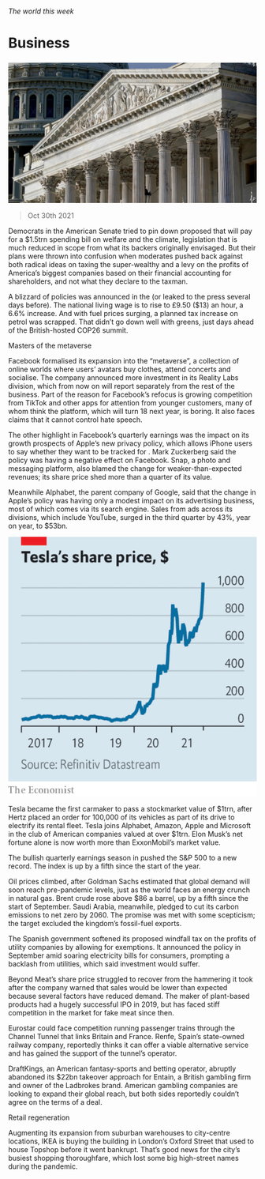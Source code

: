 ###### The world this week

# Business 

#####  

![image](images/20211030_wwp501.jpg) 

> Oct 30th 2021 

Democrats in the American Senate tried to pin down proposed  that will pay for a $1.5trn spending bill on welfare and the climate, legislation that is much reduced in scope from what its backers originally envisaged. But their plans were thrown into confusion when moderates pushed back against both radical ideas on taxing the super-wealthy and a levy on the profits of America’s biggest companies based on their financial accounting for shareholders, and not what they declare to the taxman.

A blizzard of policies was announced in the (or leaked to the press several days before). The national living wage is to rise to £9.50 ($13) an hour, a 6.6% increase. And with fuel prices surging, a planned tax increase on petrol was scrapped. That didn’t go down well with greens, just days ahead of the British-hosted COP26 summit.


Masters of the metaverse

Facebook formalised its expansion into the “metaverse”, a collection of online worlds where users’ avatars buy clothes, attend concerts and socialise. The company announced more investment in its Reality Labs division, which from now on will report separately from the rest of the business. Part of the reason for Facebook’s refocus is growing competition from TikTok and other apps for attention from younger customers, many of whom think the platform, which will turn 18 next year, is boring. It also faces claims that it cannot control hate speech.

The other highlight in Facebook’s quarterly earnings was the impact on its growth prospects of Apple’s new privacy policy, which allows iPhone users to say whether they want to be tracked for . Mark Zuckerberg said the policy was having a negative effect on Facebook. Snap, a photo and messaging platform, also blamed the change for weaker-than-expected revenues; its share price shed more than a quarter of its value.

Meanwhile Alphabet, the parent company of Google, said that the change in Apple’s policy was having only a modest impact on its advertising business, most of which comes via its search engine. Sales from ads across its divisions, which include YouTube, surged in the third quarter by 43%, year on year, to $53bn.

![image](images/20211030_WWC861.png) 


Tesla became the first carmaker to pass a stockmarket value of $1trn, after Hertz placed an order for 100,000 of its vehicles as part of its drive to electrify its rental fleet. Tesla joins Alphabet, Amazon, Apple and Microsoft in the club of American companies valued at over $1trn. Elon Musk’s net fortune alone is now worth more than ExxonMobil’s market value.

The bullish quarterly earnings season in  pushed the S&amp;P 500 to a new record. The index is up by a fifth since the start of the year.

Oil prices climbed, after Goldman Sachs estimated that global demand will soon reach pre-pandemic levels, just as the world faces an energy crunch in natural gas. Brent crude rose above $86 a barrel, up by a fifth since the start of September. Saudi Arabia, meanwhile, pledged to cut its carbon emissions to net zero by 2060. The promise was met with some scepticism; the target excluded the kingdom’s fossil-fuel exports.

The Spanish government softened its proposed windfall tax on the profits of utility companies by allowing for exemptions. It announced the policy in September amid soaring electricity bills for consumers, prompting a backlash from utilities, which said investment would suffer.

Beyond Meat’s share price struggled to recover from the hammering it took after the company warned that sales would be lower than expected because several factors have reduced demand. The maker of plant-based products had a hugely successful IPO in 2019, but has faced stiff competition in the market for fake meat since then.

Eurostar could face competition running passenger trains through the Channel Tunnel that links Britain and France. Renfe, Spain’s state-owned railway company, reportedly thinks it can offer a viable alternative service and has gained the support of the tunnel’s operator.

DraftKings, an American fantasy-sports and betting operator, abruptly abandoned its $22bn takeover approach for Entain, a British gambling firm and owner of the Ladbrokes brand. American gambling companies are looking to expand their global reach, but both sides reportedly couldn’t agree on the terms of a deal.

Retail regeneration

Augmenting its expansion from suburban warehouses to city-centre locations, IKEA is buying the building in London’s Oxford Street that used to house Topshop before it went bankrupt. That’s good news for the city’s busiest shopping thoroughfare, which lost some big high-street names during the pandemic.

